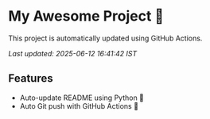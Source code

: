 # My Awesome Project 🚀

This project is automatically updated using GitHub Actions.

_Last updated: 2025-06-12 16:41:42 IST_

## Features
- Auto-update README using Python 🐍
- Auto Git push with GitHub Actions 🤖
